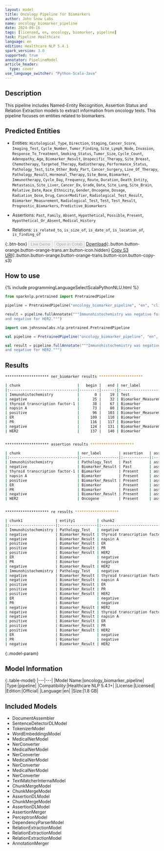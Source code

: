 ```yaml
---
layout: model
title: Oncology Pipeline for Biomarkers
author: John Snow Labs
name: oncology_biomarker_pipeline
date: 2024-09-16
tags: [licensed, en, oncology, biomarker, pipeline]
task: Pipeline Healthcare
language: en
edition: Healthcare NLP 5.4.1
spark_version: 3.0
supported: true
annotator: PipelineModel
article_header:
  type: cover
use_language_switcher: "Python-Scala-Java"
---
```


## Description

This pipeline includes Named-Entity Recognition, Assertion Status and Relation Extraction models to extract information from oncology texts. This pipeline focuses on entities related to biomarkers.

## Predicted Entities

- Entities:  `Histological_Type`, `Direction`, `Staging`, `Cancer_Score`, `Imaging_Test`, `Cycle_Number`, `Tumor_Finding`, `Site_Lymph_Node`, `Invasion`, `Response_To_Treatment`, `Smoking_Status`, `Tumor_Size`, `Cycle_Count`, `Adenopathy`, `Age`, `Biomarker_Result`, `Unspecific_Therapy`, `Site_Breast`, `Chemotherapy`, `Targeted_Therapy`, `Radiotherapy`, `Performance_Status`, `Pathology_Test`, `Site_Other_Body_Part`, `Cancer_Surgery`, `Line_Of_Therapy`, `Pathology_Result`, `Hormonal_Therapy`, `Site_Bone`, `Biomarker`, `Immunotherapy`, `Cycle_Day`, `Frequency`, `Route`, `Duration`, `Death_Entity`, `Metastasis`, `Site_Liver`, `Cancer_Dx`, `Grade`, `Date`, `Site_Lung`, `Site_Brain`, `Relative_Date`, `Race_Ethnicity`, `Gender`, `Oncogene`, `Dosage`, `Radiation_Dose`, `Drug`, `CancerModifier`, `Radiological_Test_Result`, `Biomarker_Measurement`, `Radiological_Test`, `Test`, `Test_Result`, `Prognostic_Biomarkers`, `Predictive_Biomarkers`

- Assertions:  `Past`, `Family`, `Absent`, `Hypothetical`, `Possible`, `Present`, `Hypothetical_Or_Absent`, `Medical_History`

- Relations: `is_related_to`, `is_size_of`, `is_date_of`, `is_location_of`, `is_finding_of`

{:.btn-box}
<button class="button button-orange" disabled>Live Demo</button>
<button class="button button-orange" disabled>Open in Colab</button>
[Download](https://s3.amazonaws.com/auxdata.johnsnowlabs.com/clinical/models/oncology_biomarker_pipeline_en_5.4.1_3.0_1726507070612.zip){:.button.button-orange.button-orange-trans.arr.button-icon.hidden}
[Copy S3 URI](s3://auxdata.johnsnowlabs.com/clinical/models/oncology_biomarker_pipeline_en_5.4.1_3.0_1726507070612.zip){:.button.button-orange.button-orange-trans.button-icon.button-copy-s3}

## How to use



<div class="tabs-box" markdown="1">
{% include programmingLanguageSelectScalaPythonNLU.html %}
  
```python
from sparknlp.pretrained import PretrainedPipeline

pipeline = PretrainedPipeline("oncology_biomarker_pipeline", "en", "clinical/models")

result = pipeline.fullAnnotate("""Immunohistochemistry was negative for thyroid transcription factor-1 and napsin A. The test was positive for ER and PR,
and negative for HER2.""")
```
```scala
import com.johnsnowlabs.nlp.pretrained.PretrainedPipeline

val pipeline = PretrainedPipeline("oncology_biomarker_pipeline", "en", "clinical/models")

val result = pipeline.fullAnnotate("""Immunohistochemistry was negative for thyroid transcription factor-1 and napsin A. The test was positive for ER and PR,
and negative for HER2.""")
```
</div>

## Results

```bash
******************** ner_biomarker results ********************

| chunk                          |   begin |   end | ner_label             |   confidence |
|:-------------------------------|--------:|------:|:----------------------|-------------:|
| Immunohistochemistry           |       0 |    19 | Test                  |     0.9561   |
| negative                       |      25 |    32 | Biomarker_Measurement |     0.968    |
| thyroid transcription factor-1 |      38 |    67 | Biomarker             |     0.610925 |
| napsin A                       |      73 |    80 | Biomarker             |     0.8696   |
| positive                       |      96 |   103 | Biomarker_Measurement |     0.9228   |
| ER                             |     109 |   110 | Biomarker             |     0.9978   |
| PR                             |     116 |   117 | Biomarker             |     0.9932   |
| negative                       |     124 |   131 | Biomarker_Measurement |     0.9781   |
| HER2                           |     137 |   140 | Biomarker             |     0.7243   |


******************** assertion results ********************

| chunk                          | ner_label        | assertion   | assertion_source   |
|:-------------------------------|:-----------------|:------------|:-------------------|
| Immunohistochemistry           | Pathology_Test   | Past        | assertion_oncology |
| negative                       | Biomarker_Result | Past        | assertion_oncology |
| thyroid transcription factor-1 | Biomarker        | Present     | assertion_oncology |
| napsin A                       | Biomarker        | Present     | assertion_oncology |
| positive                       | Biomarker_Result | Present     | assertion_oncology |
| ER                             | Biomarker        | Present     | assertion_oncology |
| PR                             | Biomarker        | Present     | assertion_oncology |
| negative                       | Biomarker_Result | Present     | assertion_oncology |
| HER2                           | Oncogene         | Present     | assertion_oncology |


******************** re results ********************

| chunk1               | entity1          | chunk2                         | entity2          | relation      |
|:---------------------|:-----------------|:-------------------------------|:-----------------|:--------------|
| Immunohistochemistry | Pathology_Test   | negative                       | Biomarker_Result | O             |
| negative             | Biomarker_Result | thyroid transcription factor-1 | Biomarker        | is_related_to |
| negative             | Biomarker_Result | napsin A                       | Biomarker        | is_related_to |
| positive             | Biomarker_Result | ER                             | Biomarker        | is_related_to |
| positive             | Biomarker_Result | PR                             | Biomarker        | is_related_to |
| positive             | Biomarker_Result | HER2                           | Oncogene         | O             |
| ER                   | Biomarker        | negative                       | Biomarker_Result | O             |
| PR                   | Biomarker        | negative                       | Biomarker_Result | O             |
| negative             | Biomarker_Result | HER2                           | Oncogene         | is_related_to |
| Immunohistochemistry | Pathology_Test   | negative                       | Biomarker_Result | O             |
| negative             | Biomarker_Result | thyroid transcription factor-1 | Biomarker        | is_finding_of |
| negative             | Biomarker_Result | napsin A                       | Biomarker        | is_finding_of |
| positive             | Biomarker_Result | ER                             | Biomarker        | is_finding_of |
| positive             | Biomarker_Result | PR                             | Biomarker        | is_finding_of |
| positive             | Biomarker_Result | HER2                           | Oncogene         | is_finding_of |
| ER                   | Biomarker        | negative                       | Biomarker_Result | O             |
| PR                   | Biomarker        | negative                       | Biomarker_Result | O             |
| negative             | Biomarker_Result | HER2                           | Oncogene         | is_finding_of |
| negative             | Biomarker_Result | thyroid transcription factor-1 | Biomarker        | is_finding_of |
| negative             | Biomarker_Result | napsin A                       | Biomarker        | is_finding_of |
| positive             | Biomarker_Result | ER                             | Biomarker        | is_finding_of |
| positive             | Biomarker_Result | PR                             | Biomarker        | is_finding_of |
| positive             | Biomarker_Result | HER2                           | Oncogene         | O             |
| ER                   | Biomarker        | negative                       | Biomarker_Result | O             |
| PR                   | Biomarker        | negative                       | Biomarker_Result | O             |
| negative             | Biomarker_Result | HER2                           | Oncogene         | is_finding_of |

```

{:.model-param}
## Model Information

{:.table-model}
|---|---|
|Model Name:|oncology_biomarker_pipeline|
|Type:|pipeline|
|Compatibility:|Healthcare NLP 5.4.1+|
|License:|Licensed|
|Edition:|Official|
|Language:|en|
|Size:|1.8 GB|

## Included Models

- DocumentAssembler
- SentenceDetectorDLModel
- TokenizerModel
- WordEmbeddingsModel
- MedicalNerModel
- NerConverter
- MedicalNerModel
- NerConverter
- MedicalNerModel
- NerConverter
- MedicalNerModel
- NerConverter
- TextMatcherInternalModel
- ChunkMergeModel
- ChunkMergeModel
- AssertionDLModel
- ChunkMergeModel
- AssertionDLModel
- AssertionMerger
- PerceptronModel
- DependencyParserModel
- RelationExtractionModel
- RelationExtractionModel
- RelationExtractionModel
- AnnotationMerger
